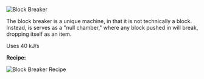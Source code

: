 ![Block Breaker](http://i.imgur.com/Quob7Rq.png?1)

The block breaker is a unique machine, in that it is not technically a block. Instead, is serves as a "null chamber," where any block pushed in will break, dropping itself as an item.

Uses 40 kJ/s

**Recipe:**

![Block Breaker Recipe](http://i.imgur.com/2WMGXAd.png?1)